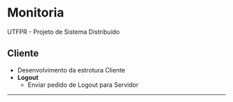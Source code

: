 # Monitoria
UTFPR - Projeto de Sistema Distribuído

## Cliente
* Desenvolvimento da estrotura Cliente
* **Logout**
   * Enviar pedido de Logout para Servidor

------------------------------------------
